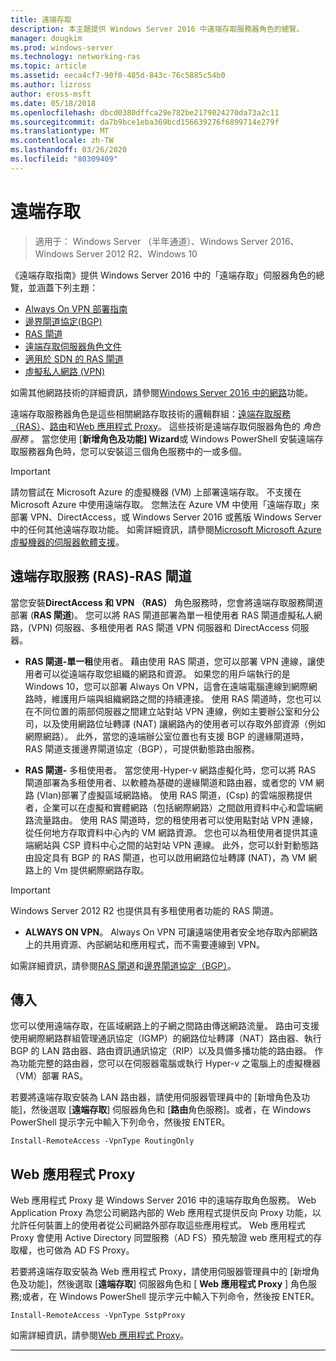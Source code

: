 ```yaml
---
title: 遠端存取
description: 本主題提供 Windows Server 2016 中遠端存取服務器角色的總覽。
manager: dougkim
ms.prod: windows-server
ms.technology: networking-ras
ms.topic: article
ms.assetid: eeca4cf7-90f0-485d-843c-76c5885c54b0
ms.author: lizross
author: eross-msft
ms.date: 05/18/2018
ms.openlocfilehash: dbcd0380dffca29e782be2179024270da73a2c11
ms.sourcegitcommit: da7b9bce1eba369bcd156639276f6899714e279f
ms.translationtype: MT
ms.contentlocale: zh-TW
ms.lasthandoff: 03/26/2020
ms.locfileid: "80309409"
---
```

# <a name="remote-access"></a>遠端存取

>適用于： Windows Server （半年通道）、Windows Server 2016、Windows Server 2012 R2、Windows 10

《遠端存取指南》提供 Windows Server 2016 中的「遠端存取」伺服器角色的總覽，並涵蓋下列主題：

- [Always On VPN 部署指南](vpn/always-on-vpn/deploy/always-on-vpn-deploy.md)
- [邊界閘道協定&#40;BGP&#41;](bgp/Border-Gateway-Protocol-BGP.md)
- [RAS 閘道](ras-gateway/RAS-Gateway.md) 
- [遠端存取伺服器角色文件](ras/Remote-Access-Server-Role-Documentation.md)
- [適用於 SDN 的 RAS 閘道](../../networking/sdn/technologies/network-function-virtualization/RAS-Gateway-for-SDN.md)
- [虛擬私人網路 (VPN)](vpn/vpn-top.md)
 
如需其他網路技術的詳細資訊，請參閱[Windows Server 2016 中的網路](https://docs.microsoft.com/windows-server/networking/networking)功能。

遠端存取服務器角色是這些相關網路存取技術的邏輯群組：[遠端存取服務（RAS）](#bkmk_da)、[路由](#bkmk_rras)和[Web 應用程式 Proxy](#bkmk_proxy)。 這些技術是遠端存取伺服器角色的 *角色服務* 。 當您使用 [**新增角色及功能] Wizard**或 Windows PowerShell 安裝遠端存取服務器角色時，您可以安裝這三個角色服務中的一或多個。

>[!IMPORTANT]
>請勿嘗試在 Microsoft Azure 的虛擬機器 \(VM\) 上部署遠端存取。 不支援在 Microsoft Azure 中使用遠端存取。 您無法在 Azure VM 中使用「遠端存取」來部署 VPN、DirectAccess，或 Windows Server 2016 或舊版 Windows Server 中的任何其他遠端存取功能。 如需詳細資訊，請參閱[Microsoft Microsoft Azure 虛擬機器的伺服器軟體支援](https://support.microsoft.com/help/2721672/microsoft-server-software-support-for-microsoft-azure-virtual-machines)。

## <a name="remote-access-service-ras---ras-gateway"></a><a name="bkmk_da"></a>遠端存取服務 \(RAS\)-RAS 閘道

當您安裝**DirectAccess 和 VPN （RAS）** 角色服務時，您會將遠端存取服務閘道部署 \(**RAS 閘道**\)。 您可以將 RAS 閘道部署為單一租使用者 RAS 閘道虛擬私人網路，\(VPN\) 伺服器、多租使用者 RAS 閘道 VPN 伺服器和 DirectAccess 伺服器。

- **RAS 閘道-單一租**使用者。 藉由使用 RAS 閘道，您可以部署 VPN 連線，讓使用者可以從遠端存取您組織的網路和資源。 如果您的用戶端執行的是 Windows 10，您可以部署 Always On VPN，這會在遠端電腦連線到網際網路時，維護用戶端與組織網路之間的持續連接。 使用 RAS 閘道時，您也可以在不同位置的兩部伺服器之間建立站對站 VPN 連線，例如主要辦公室和分公司，以及使用網路位址轉譯 \(NAT\) 讓網路內的使用者可以存取外部資源（例如網際網路）。 此外，當您的遠端辦公室位置也有支援 BGP 的邊緣閘道時，RAS 閘道支援邊界閘道協定（BGP），可提供動態路由服務。

- **RAS 閘道-** 多租使用者。 當您使用\-Hyper-v 網路虛擬化時，您可以將 RAS 閘道部署為多租使用者、以軟體為基礎的邊緣閘道和路由器，或者您的 VM 網路 \(Vlan\)部署了虛擬區域網路絡。 使用 RAS 閘道，\(Csp\) 的雲端服務提供者，企業可以在虛擬和實體網路（包括網際網路）之間啟用資料中心和雲端網路流量路由。 使用 RAS 閘道時，您的租使用者可以使用點對站 VPN 連線，從任何地方存取資料中心內的 VM 網路資源。 您也可以為租使用者提供其遠端網站與 CSP 資料中心之間的站對站 VPN 連線。 此外，您可以針對動態路由設定具有 BGP 的 RAS 閘道，也可以啟用網路位址轉譯 \(NAT\)，為 VM 網路上的 Vm 提供網際網路存取。

>[!IMPORTANT]
> Windows Server 2012 R2 也提供具有多租使用者功能的 RAS 閘道。

- **ALWAYS ON VPN**。 Always On VPN 可讓遠端使用者安全地存取內部網路上的共用資源、內部網站和應用程式，而不需要連線到 VPN。 

如需詳細資訊，請參閱[RAS 閘道](ras-gateway/RAS-Gateway.md)和[邊界閘道協定（BGP）](bgp/Border-Gateway-Protocol-BGP.md)。

## <a name="routing"></a><a name="bkmk_rras"></a>傳入

您可以使用遠端存取，在區域網路上的子網之間路由傳送網路流量。 路由可支援使用網際網路群組管理通訊協定（IGMP）的網路位址轉譯（NAT）路由器、執行 BGP 的 LAN 路由器、路由資訊通訊協定（RIP）以及具備多播功能的路由器。 作為功能完整的路由器，您可以在伺服器電腦或執行 Hyper-v 之電腦上的虛擬機器（VM）部署 RAS。

若要將遠端存取安裝為 LAN 路由器，請使用伺服器管理員中的 [新增角色及功能]，然後選取 [**遠端存取**] 伺服器角色和 [**路由**角色服務]。或者，在 Windows PowerShell 提示字元中輸入下列命令，然後按 ENTER。

```  
Install-RemoteAccess -VpnType RoutingOnly
```  

## <a name="web-application-proxy"></a><a name="bkmk_proxy"></a>Web 應用程式 Proxy

Web 應用程式 Proxy 是 Windows Server 2016 中的遠端存取角色服務。 Web Application Proxy 為您公司網路內部的 Web 應用程式提供反向 Proxy 功能，以允許任何裝置上的使用者從公司網路外部存取這些應用程式。 Web 應用程式 Proxy 會使用 Active Directory 同盟服務（AD FS）預先驗證 web 應用程式的存取權，也可做為 AD FS Proxy。

若要將遠端存取安裝為 Web 應用程式 Proxy，請使用伺服器管理員中的 [新增角色及功能]，然後選取 [**遠端存取**] 伺服器角色和 [ **Web 應用程式 Proxy** ] 角色服務;或者，在 Windows PowerShell 提示字元中輸入下列命令，然後按 ENTER。  

```  
Install-RemoteAccess -VpnType SstpProxy  
```  

如需詳細資訊，請參閱[Web 應用程式 Proxy](https://technet.microsoft.com/windows-server-docs/identity/web-application-proxy/web-application-proxy-windows-server)。


---